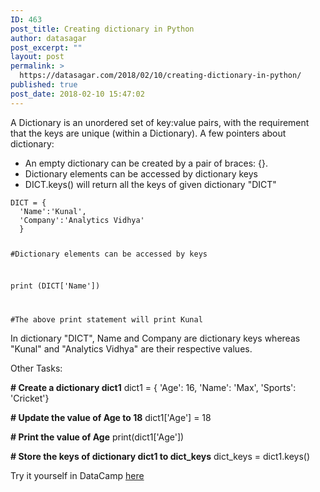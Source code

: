 ```yaml
---
ID: 463
post_title: Creating dictionary in Python
author: datasagar
post_excerpt: ""
layout: post
permalink: >
  https://datasagar.com/2018/02/10/creating-dictionary-in-python/
published: true
post_date: 2018-02-10 15:47:02
---
```

<p class="exercise--title">A Dictionary is an unordered set of key:value pairs, with the requirement that the keys are unique (within a Dictionary). A few pointers about dictionary:</p>

<div>
<div>
<ul>
 	<li>An empty dictionary can be created by a pair of braces: {}.</li>
 	<li>Dictionary elements can be accessed by dictionary keys</li>
 	<li>DICT.keys() will return all the keys of given dictionary "DICT"</li>
</ul>
<code class="python">DICT = {
  'Name':'Kunal',
  'Company':'Analytics Vidhya'
  }

#Dictionary elements can be accessed by keys

print (DICT['Name'])

#The above print statement will print Kunal
</code>

In dictionary "DICT", Name and Company are dictionary keys whereas "Kunal" and "Analytics Vidhya" are their respective values.

Other Tasks:

<strong># Create a dictionary dict1</strong>
dict1 = { 'Age': 16, 'Name': 'Max', 'Sports': 'Cricket'}

<strong># Update the value of Age to 18</strong>
dict1['Age'] = 18

<strong># Print the value of Age</strong>
print(dict1['Age'])

<strong># Store the keys of dictionary dict1 to dict_keys</strong>
dict_keys = dict1.keys()

</div>
Try it yourself in DataCamp <a href="https://campus.datacamp.com/courses/introduction-to-python-machine-learning-with-analytics-vidhya-hackathons/python-libraries-and-data-structures?ex=3">here</a>

</div>